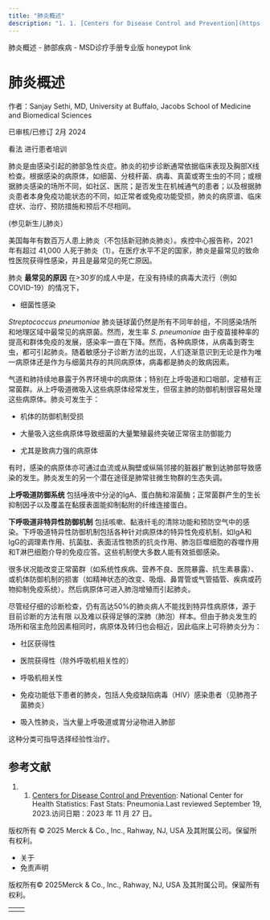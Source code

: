```yaml
---
title: "肺炎概述"
description: "1. 1. [Centers for Disease Control and Prevention](https://www.cdc.gov/nchs/fastats/pneumonia.htm): National Center for Health Statistics: Fast Stats: Pneumonia.Last reviewed September 19, 2023.访问日期：2023 年 11 月 27 日。"
---
```


﻿肺炎概述 \- 肺部疾病 \- MSD诊疗手册专业版 honeypot link

# 肺炎概述

作者：Sanjay Sethi, MD, University at Buffalo, Jacobs School of Medicine and Biomedical Sciences

已审核/已修订 2月 2024

看法 进行患者培训

肺炎是由感染引起的肺部急性炎症。肺炎的初步诊断通常依据临床表现及胸部X线检查。根据感染的病原体，如细菌、分枝杆菌、病毒、真菌或寄生虫的不同；或根据肺炎感染的场所不同，如社区、医院；是否发生在机械通气的患者；以及根据肺炎患者本身免疫功能状态的不同，如正常者或免疫功能受损，肺炎的病原谱、临床症状、治疗、预防措施和预后不尽相同。

(参见新生儿肺炎）

美国每年有数百万人患上肺炎（不包括新冠肺炎肺炎）。疾控中心报告称，2021 年有超过 41,000 人死于肺炎（1）。在医疗水平不足的国家，肺炎是最常见的致命性医院获得性感染，并且是最常见的死亡原因。

肺炎 **最常见的原因** 在>30岁的成人中是，在没有持续的病毒大流行（例如 COVID-19）的情况下，

- 细菌性感染


_Streptococcus pneumoniae_ 肺炎链球菌仍然是所有不同年龄组，不同感染场所和地理区域中最常见的病原菌。然而，发生率 _S. pneumoniae_ 由于疫苗接种率的提高和群体免疫的发展，感染率一直在下降。然而，各种病原体，从病毒到寄生虫，都可引起肺炎。随着敏感分子诊断方法的出现，人们逐渐意识到无论是作为唯一病原体还是作为与细菌共存的共同病原体，病毒都是肺炎的致病因素。

气道和肺持续地暴露于外界环境中的病原体；特别在上呼吸道和口咽部，定植有正常菌群。从上呼吸道微吸入这些病原体经常发生，但宿主肺的防御机制很容易处理这些病原体。肺炎可发生于：

- 机体的防御机制受损

- 大量吸入这些病原体导致细菌的大量繁殖最终突破正常宿主防御能力

- 尤其是致病力强的病原体


有时，感染的病原体亦可通过血流或从胸壁或纵隔邻接的脏器扩散到达肺部导致感染的发生。肺炎发生的另一个潜在途径是肺常驻微生物群的生态失调。

**上呼吸道防御系统** 包括唾液中分泌的IgA、蛋白酶和溶菌酶；正常菌群产生的生长抑制因子以及覆盖在黏膜表面能抑制黏附的纤维连接蛋白。

**下呼吸道非特异性防御机制** 包括咳嗽、黏液纤毛的清除功能和预防空气中的感染。下呼吸道特异性防御机制包括各种针对病原体的特异性免疫机制，如IgA和IgG的调理素作用、抗菌肽、表面活性物质的抗炎作用、肺泡巨噬细胞的吞噬作用和T淋巴细胞介导的免疫应答。这些机制使大多数人能有效抵御感染。

很多状况能改变正常菌群（如系统性疾病、营养不良、医院暴露、抗生素暴露）、或机体防御机制的损害（如精神状态的改变、吸烟、鼻胃管或气管插管、疾病或药物抑制免疫系统）。然后病原体可进入肺泡增殖而引起肺炎。

尽管经仔细的诊断检查，仍有高达50%的肺炎病人不能找到特异性病原体，源于目前诊断的方法有限 以及难以获得足够的深肺（肺泡）样本。但由于肺炎发生的场所和宿主危险因素相同时，病原体及转归也会相近，因此临床上可将肺炎分为：

- 社区获得性

- 医院获得性（除外呼吸机相关性的）

- 呼吸机相关性

- 免疫功能低下患者的肺炎，包括人免疫缺陷病毒（HIV）感染患者（见肺孢子菌肺炎）

- 吸入性肺炎，当大量上呼吸道或胃分泌物进入肺部


这种分类可指导选择经验性治疗。

## 参考文献

1. 1. [Centers for Disease Control and Prevention](https://www.cdc.gov/nchs/fastats/pneumonia.htm): National Center for Health Statistics: Fast Stats: Pneumonia.Last reviewed September 19, 2023.访问日期：2023 年 11 月 27 日。




版权所有 © 2025
Merck & Co., Inc., Rahway, NJ, USA 及其附属公司。保留所有权利。

- 关于
- 免责声明

版权所有© 2025Merck & Co., Inc., Rahway, NJ, USA 及其附属公司。保留所有权利。

|     |     |
| --- | --- |
|  |  |
